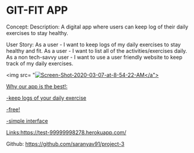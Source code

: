 # GIT-FIT APP 

Concept: 
Description: A digital app where users can keep log of their daily exercises to stay healthy.

User Story: 
As a user - I want to keep logs of my daily exercises to stay healthy and fit. 
As a user - I want to list all of the activities/exercises daily. 
As a non tech-savvy user - I want to use a user friendly website to keep track of my daily exercises.

<img src= "<a href="https://ibb.co/z7vpYnS"><img src="https://i.ibb.co/MG0r42R/Screen-Shot-2020-03-07-at-8-54-22-AM.png" alt="Screen-Shot-2020-03-07-at-8-54-22-AM" border="0" /></a">

Why our app is the best!:

-keep logs of your daily exercise 

-free!

-simple interface

Links:https://test-99999998278.herokuapp.com/

Github: https://github.com/saranyav91/project-3

